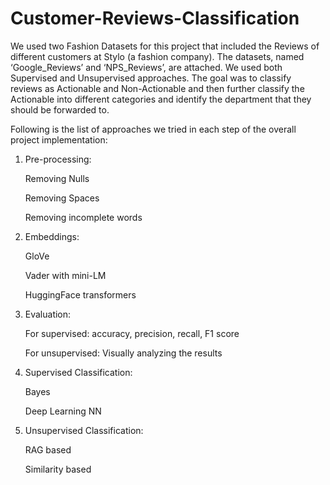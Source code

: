# Customer-Reviews-Classification

We used two Fashion Datasets for this project that included the Reviews of different customers at Stylo (a fashion company). The datasets, named ‘Google_Reviews’ and ‘NPS_Reviews’, are attached. We used both Supervised and Unsupervised approaches. The goal was to classify reviews as Actionable and Non-Actionable and then further classify the Actionable into different categories and identify the department that they should be forwarded to.

Following is the list of approaches we tried in each step of the overall project implementation:

1. Pre-processing:
   
    Removing Nulls
   
    Removing Spaces
   
    Removing incomplete words
   
3. Embeddings:
   
    GloVe
   
    Vader with mini-LM
   
    HuggingFace transformers
   
5. Evaluation:
   
    For supervised: accuracy, precision, recall, F1 score
   
    For unsupervised: Visually analyzing the results
   
7. Supervised Classification:
   
    Bayes
   
    Deep Learning NN
   
9. Unsupervised Classification:
    
    RAG based
   
    Similarity based
   



